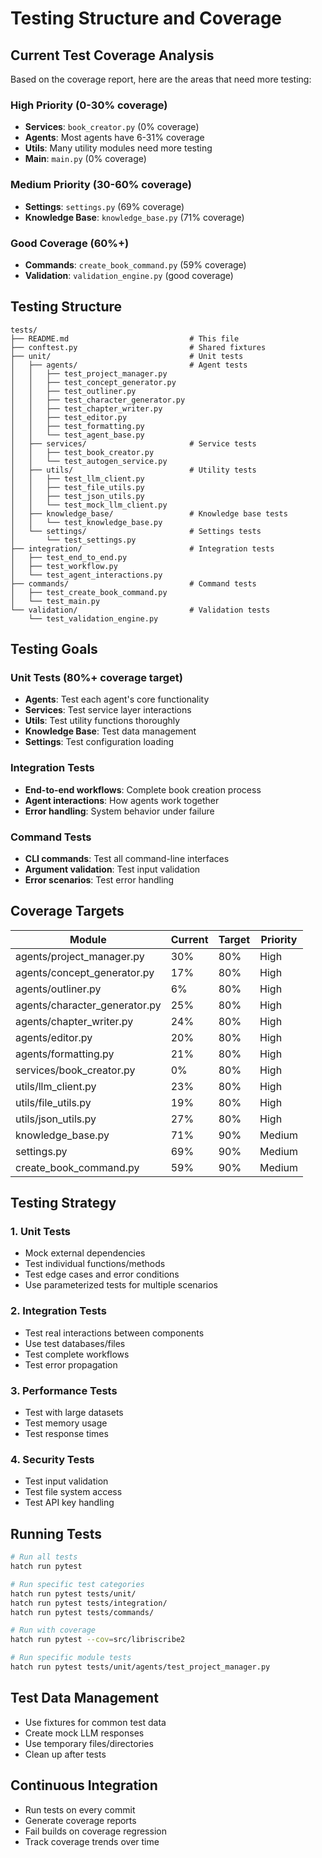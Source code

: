 # Testing Structure and Coverage

## Current Test Coverage Analysis

Based on the coverage report, here are the areas that need more testing:

### High Priority (0-30% coverage)

- **Services**: `book_creator.py` (0% coverage)
- **Agents**: Most agents have 6-31% coverage
- **Utils**: Many utility modules need more testing
- **Main**: `main.py` (0% coverage)

### Medium Priority (30-60% coverage)

- **Settings**: `settings.py` (69% coverage)
- **Knowledge Base**: `knowledge_base.py` (71% coverage)

### Good Coverage (60%+)

- **Commands**: `create_book_command.py` (59% coverage)
- **Validation**: `validation_engine.py` (good coverage)

## Testing Structure

```
tests/
├── README.md                           # This file
├── conftest.py                         # Shared fixtures
├── unit/                               # Unit tests
│   ├── agents/                         # Agent tests
│   │   ├── test_project_manager.py
│   │   ├── test_concept_generator.py
│   │   ├── test_outliner.py
│   │   ├── test_character_generator.py
│   │   ├── test_chapter_writer.py
│   │   ├── test_editor.py
│   │   ├── test_formatting.py
│   │   └── test_agent_base.py
│   ├── services/                       # Service tests
│   │   ├── test_book_creator.py
│   │   └── test_autogen_service.py
│   ├── utils/                          # Utility tests
│   │   ├── test_llm_client.py
│   │   ├── test_file_utils.py
│   │   ├── test_json_utils.py
│   │   └── test_mock_llm_client.py
│   ├── knowledge_base/                 # Knowledge base tests
│   │   └── test_knowledge_base.py
│   └── settings/                       # Settings tests
│       └── test_settings.py
├── integration/                        # Integration tests
│   ├── test_end_to_end.py
│   ├── test_workflow.py
│   └── test_agent_interactions.py
├── commands/                           # Command tests
│   ├── test_create_book_command.py
│   └── test_main.py
└── validation/                         # Validation tests
    └── test_validation_engine.py
```

## Testing Goals

### Unit Tests (80%+ coverage target)

- **Agents**: Test each agent's core functionality
- **Services**: Test service layer interactions
- **Utils**: Test utility functions thoroughly
- **Knowledge Base**: Test data management
- **Settings**: Test configuration loading

### Integration Tests

- **End-to-end workflows**: Complete book creation process
- **Agent interactions**: How agents work together
- **Error handling**: System behavior under failure

### Command Tests

- **CLI commands**: Test all command-line interfaces
- **Argument validation**: Test input validation
- **Error scenarios**: Test error handling

## Coverage Targets

| Module | Current | Target | Priority |
|--------|---------|--------|----------|
| agents/project_manager.py | 30% | 80% | High |
| agents/concept_generator.py | 17% | 80% | High |
| agents/outliner.py | 6% | 80% | High |
| agents/character_generator.py | 25% | 80% | High |
| agents/chapter_writer.py | 24% | 80% | High |
| agents/editor.py | 20% | 80% | High |
| agents/formatting.py | 21% | 80% | High |
| services/book_creator.py | 0% | 80% | High |
| utils/llm_client.py | 23% | 80% | High |
| utils/file_utils.py | 19% | 80% | High |
| utils/json_utils.py | 27% | 80% | High |
| knowledge_base.py | 71% | 90% | Medium |
| settings.py | 69% | 90% | Medium |
| create_book_command.py | 59% | 90% | Medium |

## Testing Strategy

### 1. Unit Tests

- Mock external dependencies
- Test individual functions/methods
- Test edge cases and error conditions
- Use parameterized tests for multiple scenarios

### 2. Integration Tests

- Test real interactions between components
- Use test databases/files
- Test complete workflows
- Test error propagation

### 3. Performance Tests

- Test with large datasets
- Test memory usage
- Test response times

### 4. Security Tests

- Test input validation
- Test file system access
- Test API key handling

## Running Tests

```bash
# Run all tests
hatch run pytest

# Run specific test categories
hatch run pytest tests/unit/
hatch run pytest tests/integration/
hatch run pytest tests/commands/

# Run with coverage
hatch run pytest --cov=src/libriscribe2

# Run specific module tests
hatch run pytest tests/unit/agents/test_project_manager.py
```

## Test Data Management

- Use fixtures for common test data
- Create mock LLM responses
- Use temporary files/directories
- Clean up after tests

## Continuous Integration

- Run tests on every commit
- Generate coverage reports
- Fail builds on coverage regression
- Track coverage trends over time
